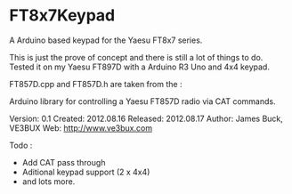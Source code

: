 # FT8x7Keypad
A Arduino based keypad for the Yaesu FT8x7 series.

This is just the prove of concept and there is still a lot of things to do.
Tested it on my Yaesu FT897D with a Arduino R3 Uno and 4x4 keypad.

FT857D.cpp and FT857D.h are taken from the : 

Arduino library for controlling a Yaesu FT857D radio via CAT commands.
 
 Version:  0.1
 Created:  2012.08.16
Released:  2012.08.17
  Author:  James Buck, VE3BUX
     Web:  http://www.ve3bux.com
   
    
     
Todo : 
- Add  CAT pass through
- Aditional keypad support (2 x 4x4)
- and lots more.


